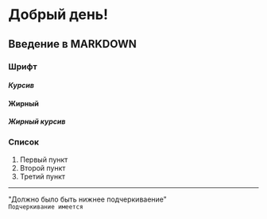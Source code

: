 # Добрый день!

## Введение в MARKDOWN
### Шрифт 
#### *Курсив*  
#### **Жирный**  
#### ***Жирный курсив***  
### Список 
1. Первый пункт
2. Второй пункт
3. Третий пункт
-----
"Должно было быть нижнее подчеркиваение"  
`Подчеркивание имеется` 